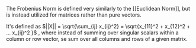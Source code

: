 The Frobenius Norm is defined very similarly to the [[Euclidean Norm]], but is instead utilized for matrices rather than pure vectors.

It's defined as $||X|| = \sqrt{\sum_{ij} x_{ij}^2} = \sqrt{x_{11}^2 + x_{12}^2 + ... x_{ij}^2 }$ , where instead of summing over singular scalars within a column or row vector, se sum over all columns and rows of a given matrix.